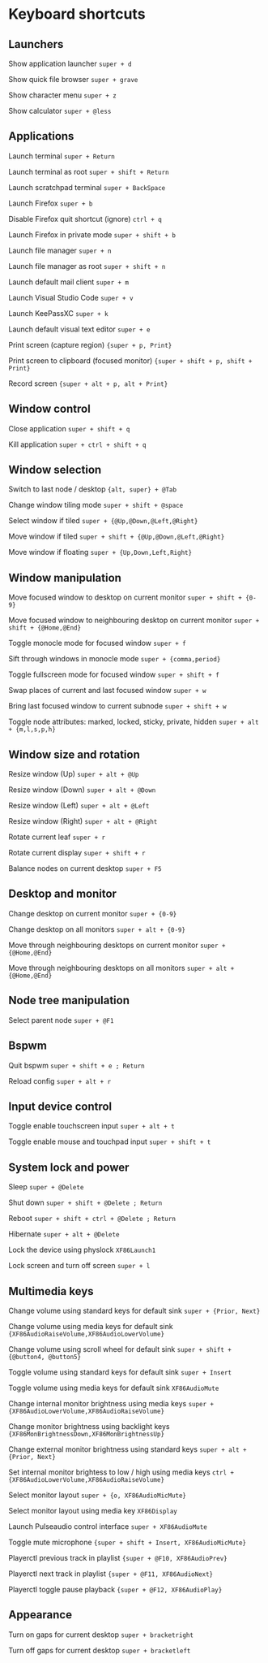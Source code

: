 # Keyboard shortcuts


## Launchers

Show application launcher `super + d`

Show quick file browser `super + grave`

Show character menu `super + z`

Show calculator `super + @less`


## Applications

Launch terminal `super + Return`

Launch terminal as root `super + shift + Return`

Launch scratchpad terminal `super + BackSpace`

Launch Firefox `super + b`

Disable Firefox quit shortcut (ignore) `ctrl + q`

Launch Firefox in private mode `super + shift + b`

Launch file manager `super + n`

Launch file manager as root `super + shift + n`

Launch default mail client `super + m`

Launch Visual Studio Code `super + v`

Launch KeePassXC `super + k`

Launch default visual text editor `super + e`

Print screen (capture region) `{super + p, Print}`

Print screen to clipboard (focused monitor) `{super + shift + p, shift + Print}`

Record screen `{super + alt + p, alt + Print}`


## Window control

Close application `super + shift + q`

Kill application `super + ctrl + shift + q`


## Window selection

Switch to last node / desktop `{alt, super} + @Tab`

Change window tiling mode `super + shift + @space`

Select window if tiled `super + {@Up,@Down,@Left,@Right}`

Move window if tiled `super + shift + {@Up,@Down,@Left,@Right}`

Move window if floating `super + {Up,Down,Left,Right}`


## Window manipulation

Move focused window to desktop on current monitor `super + shift + {0-9}`

Move focused window to neighbouring desktop on current monitor `super + shift + {@Home,@End}`

Toggle monocle mode for focused window `super + f`

Sift through windows in monocle mode `super + {comma,period}`

Toggle fullscreen mode for focused window `super + shift + f`

Swap places of current and last focused window `super + w`

Bring last focused window to current subnode `super + shift + w`

Toggle node attributes: marked, locked, sticky, private, hidden `super + alt + {m,l,s,p,h}`


## Window size and rotation

Resize window (Up) `super + alt + @Up`

Resize window (Down) `super + alt + @Down`

Resize window (Left) `super + alt + @Left`

Resize window (Right) `super + alt + @Right`

Rotate current leaf `super + r`

Rotate current display `super + shift + r`

Balance nodes on current desktop `super + F5`


## Desktop and monitor

Change desktop on current monitor `super + {0-9}`

Change desktop on all monitors `super + alt + {0-9}`

Move through neighbouring desktops on current monitor `super + {@Home,@End}`

Move through neighbouring desktops on all monitors `super + alt + {@Home,@End}`


## Node tree manipulation

Select parent node `super + @F1`


## Bspwm

Quit bspwm `super + shift + e ; Return`

Reload config `super + alt + r`


## Input device control

Toggle enable touchscreen input `super + alt + t`

Toggle enable mouse and touchpad input `super + shift + t`


## System lock and power

Sleep `super + @Delete`

Shut down `super + shift + @Delete ; Return`

Reboot `super + shift + ctrl + @Delete ; Return`

Hibernate `super + alt + @Delete`

Lock the device using physlock `XF86Launch1`

Lock screen and turn off screen `super + l`


## Multimedia keys

Change volume using standard keys for default sink `super + {Prior, Next}`

Change volume using media keys for default sink `{XF86AudioRaiseVolume,XF86AudioLowerVolume}`

Change volume using scroll wheel for default sink `super + shift + {@button4, @button5}`

Toggle volume using standard keys for default sink `super + Insert`

Toggle volume using media keys for default sink `XF86AudioMute`

Change internal monitor brightness using media keys `super + {XF86AudioLowerVolume,XF86AudioRaiseVolume}`

Change monitor brightness using backlight keys `{XF86MonBrightnessDown,XF86MonBrightnessUp}`

Change external monitor brightness using standard keys `super + alt + {Prior, Next}`

Set internal monitor brightess to low / high using media keys `ctrl + {XF86AudioLowerVolume,XF86AudioRaiseVolume}`

Select monitor layout `super + {o, XF86AudioMicMute}`

Select monitor layout using media key `XF86Display`

Launch Pulseaudio control interface `super + XF86AudioMute`

Toggle mute microphone `{super + shift + Insert, XF86AudioMicMute}`

Playerctl previous track in playlist `{super + @F10, XF86AudioPrev}`

Playerctl next track in playlist `{super + @F11, XF86AudioNext}`

Playerctl toggle pause playback `{super + @F12, XF86AudioPlay}`


## Appearance

Turn on gaps for current desktop `super + bracketright`

Turn off gaps for current desktop `super + bracketleft`

